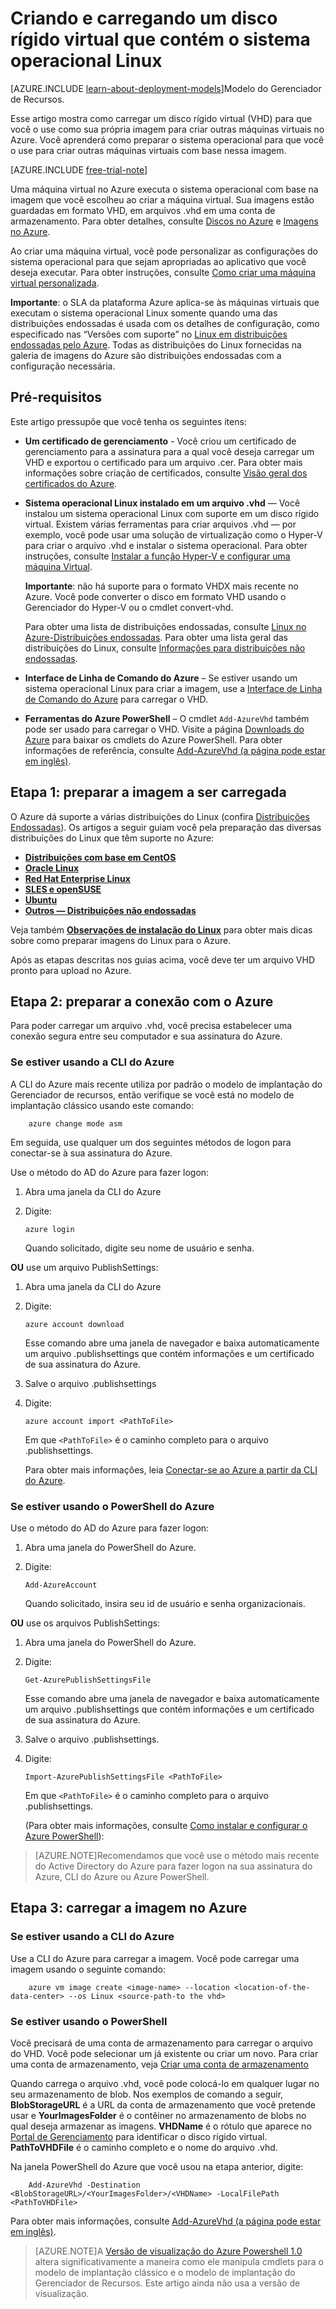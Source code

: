 <properties
	pageTitle="Criar e carregar um VHD do Linux | Microsoft Azure"
	description="Crie e carregue um VHD (disco rígido virtual) do Azure com o modelo de implantação clássico que contém o sistema operacional Linux."
	services="virtual-machines"
	documentationCenter=""
	authors="dsk-2015"
	manager="timlt"
	editor="tysonn"
	tags="azure-service-management"/>

<tags
	ms.service="virtual-machines"
	ms.workload="infrastructure-services"
	ms.tgt_pltfrm="vm-linux"
	ms.devlang="na"
	ms.topic="article"
	ms.date="11/04/2015"
	ms.author="dkshir"/>

# Criando e carregando um disco rígido virtual que contém o sistema operacional Linux

[AZURE.INCLUDE [learn-about-deployment-models](../../includes/learn-about-deployment-models-classic-include.md)]Modelo do Gerenciador de Recursos.


Esse artigo mostra como carregar um disco rígido virtual (VHD) para que você o use como sua própria imagem para criar outras máquinas virtuais no Azure. Você aprenderá como preparar o sistema operacional para que você o use para criar outras máquinas virtuais com base nessa imagem.

[AZURE.INCLUDE [free-trial-note](../../includes/free-trial-note.md)]

Uma máquina virtual no Azure executa o sistema operacional com base na imagem que você escolheu ao criar a máquina virtual. Sua imagens estão guardadas em formato VHD, em arquivos .vhd em uma conta de armazenamento. Para obter detalhes, consulte [Discos no Azure](virtual-machines-disks-vhds.md) e [Imagens no Azure](virtual-machines-images.md).

Ao criar uma máquina virtual, você pode personalizar as configurações do sistema operacional para que sejam apropriadas ao aplicativo que você deseja executar. Para obter instruções, consulte [Como criar uma máquina virtual personalizada](virtual-machines-create-custom.md).

**Importante**: o SLA da plataforma Azure aplica-se às máquinas virtuais que executam o sistema operacional Linux somente quando uma das distribuições endossadas é usada com os detalhes de configuração, como especificado nas “Versões com suporte” no [Linux em distribuições endossadas pelo Azure](virtual-machines-../linux-endorsed-distributions.md). Todas as distribuições do Linux fornecidas na galeria de imagens do Azure são distribuições endossadas com a configuração necessária.


## Pré-requisitos
Este artigo pressupõe que você tenha os seguintes itens:

- **Um certificado de gerenciamento** - Você criou um certificado de gerenciamento para a assinatura para a qual você deseja carregar um VHD e exportou o certificado para um arquivo .cer. Para obter mais informações sobre criação de certificados, consulte [Visão geral dos certificados do Azure](../cloud-services/cloud-services-certs-create.md).

- **Sistema operacional Linux instalado em um arquivo .vhd** — Você instalou um sistema operacional Linux com suporte em um disco rígido virtual. Existem várias ferramentas para criar arquivos .vhd — por exemplo, você pode usar uma solução de virtualização como o Hyper-V para criar o arquivo .vhd e instalar o sistema operacional. Para obter instruções, consulte [Instalar a função Hyper-V e configurar uma máquina Virtual](http://technet.microsoft.com/library/hh846766.aspx).

	**Importante**: não há suporte para o formato VHDX mais recente no Azure. Você pode converter o disco em formato VHD usando o Gerenciador do Hyper-V ou o cmdlet convert-vhd.

	Para obter uma lista de distribuições endossadas, consulte [Linux no Azure-Distribuições endossadas](../linux-endorsed-distributions.md). Para obter uma lista geral das distribuições do Linux, consulte [Informações para distribuições não endossadas](virtual-machines-linux-create-upload-vhd-generic.md).

- **Interface de Linha de Comando do Azure** – Se estiver usando um sistema operacional Linux para criar a imagem, use a [Interface de Linha de Comando do Azure](../virtual-machines-command-line-tools.md) para carregar o VHD.

- **Ferramentas do Azure PowerShell** – O cmdlet `Add-AzureVhd` também pode ser usado para carregar o VHD. Visite a página [Downloads do Azure](http://azure.microsoft.com/downloads/) para baixar os cmdlets do Azure PowerShell. Para obter informações de referência, consulte [Add-AzureVhd (a página pode estar em inglês)](https://msdn.microsoft.com/library/azure/dn495173.aspx).

<a id="prepimage"> </a>
## Etapa 1: preparar a imagem a ser carregada

O Azure dá suporte a várias distribuições do Linux (confira [Distribuições Endossadas](../linux-endorsed-distributions.md)). Os artigos a seguir guiam você pela preparação das diversas distribuições do Linux que têm suporte no Azure:

- **[Distribuições com base em CentOS](virtual-machines-linux-create-upload-vhd-centos.md)**
- **[Oracle Linux](virtual-machines-linux-create-upload-vhd-oracle.md)**
- **[Red Hat Enterprise Linux](virtual-machines-linux-create-upload-vhd-redhat.md)**
- **[SLES e openSUSE](../virtual-machines-linux-create-upload-vhd-suse)**
- **[Ubuntu](virtual-machines-linux-create-upload-vhd-ubuntu.md)**
- **[Outros — Distribuições não endossadas](virtual-machines-linux-create-upload-vhd-generic.md)**

Veja também **[Observações de instalação do Linux](virtual-machines-linux-create-upload-vhd-generic.md#linuxinstall)** para obter mais dicas sobre como preparar imagens do Linux para o Azure.

Após as etapas descritas nos guias acima, você deve ter um arquivo VHD pronto para upload no Azure.

<a id="connect"> </a>
## Etapa 2: preparar a conexão com o Azure

Para poder carregar um arquivo .vhd, você precisa estabelecer uma conexão segura entre seu computador e sua assinatura do Azure.


### Se estiver usando a CLI do Azure

A CLI do Azure mais recente utiliza por padrão o modelo de implantação do Gerenciador de recursos, então verifique se você está no modelo de implantação clássico usando este comando:

		azure change mode asm  

Em seguida, use qualquer um dos seguintes métodos de logon para conectar-se à sua assinatura do Azure.

Use o método do AD do Azure para fazer logon:

1. Abra uma janela da CLI do Azure

2. Digite:

	`azure login`

	Quando solicitado, digite seu nome de usuário e senha.

**OU** use um arquivo PublishSettings:

1. Abra uma janela da CLI do Azure

2. Digite:

	`azure account download`

	Esse comando abre uma janela de navegador e baixa automaticamente um arquivo .publishsettings que contém informações e um certificado de sua assinatura do Azure.

3. Salve o arquivo .publishsettings

4. Digite:

	`azure account import <PathToFile>`

	Em que `<PathToFile>` é o caminho completo para o arquivo .publishsettings.

	Para obter mais informações, leia [Conectar-se ao Azure a partir da CLI do Azure](../xplat-cli-connect.md).


### Se estiver usando o PowerShell do Azure

Use o método do AD do Azure para fazer logon:

1. Abra uma janela do PowerShell do Azure.

2. Digite:

	`Add-AzureAccount`

	Quando solicitado, insira seu id de usuário e senha organizacionais.

**OU** use os arquivos PublishSettings:

1. Abra uma janela do PowerShell do Azure.

2. Digite:

	`Get-AzurePublishSettingsFile`

	Esse comando abre uma janela de navegador e baixa automaticamente um arquivo .publishsettings que contém informações e um certificado de sua assinatura do Azure.

3. Salve o arquivo .publishsettings.

4. Digite:

	`Import-AzurePublishSettingsFile <PathToFile>`

	Em que `<PathToFile>` é o caminho completo para o arquivo .publishsettings.

	(Para obter mais informações, consulte [Como instalar e configurar o Azure PowerShell](powershell-install-configure.md)):

> [AZURE.NOTE]Recomendamos que você use o método mais recente do Active Directory do Azure para fazer logon na sua assinatura do Azure, CLI do Azure ou Azure PowerShell.

<a id="upload"> </a>
## Etapa 3: carregar a imagem no Azure

### Se estiver usando a CLI do Azure

Use a CLI do Azure para carregar a imagem. Você pode carregar uma imagem usando o seguinte comando:

		azure vm image create <image-name> --location <location-of-the-data-center> --os Linux <source-path-to the vhd>

### Se estiver usando o PowerShell

Você precisará de uma conta de armazenamento para carregar o arquivo do VHD. Você pode selecionar um já existente ou criar um novo. Para criar uma conta de armazenamento, veja [Criar uma conta de armazenamento](../storage-create-storage-account.md)

Quando carrega o arquivo .vhd, você pode colocá-lo em qualquer lugar no seu armazenamento de blob. Nos exemplos de comando a seguir, **BlobStorageURL** é a URL da conta de armazenamento que você pretende usar e **YourImagesFolder** é o contêiner no armazenamento de blobs no qual deseja armazenar as imagens. **VHDName** é o rótulo que aparece no [Portal de Gerenciamento](http://manage.windowsazure.com) para identificar o disco rígido virtual. **PathToVHDFile** é o caminho completo e o nome do arquivo .vhd.

Na janela PowerShell do Azure que você usou na etapa anterior, digite:

		Add-AzureVhd -Destination <BlobStorageURL>/<YourImagesFolder>/<VHDName> -LocalFilePath <PathToVHDFile>

Para obter mais informações, consulte [Add-AzureVhd (a página pode estar em inglês)](https://msdn.microsoft.com/library/azure/dn495173.aspx).

> [AZURE.NOTE]A [Versão de visualização do Azure Powershell 1.0](https://azure.microsoft.com/pt-BR/blog/azps-1-0-pre/) altera significativamente a maneira como ele manipula cmdlets para o modelo de implantação clássico e o modelo de implantação do Gerenciador de Recursos. Este artigo ainda não usa a versão de visualização.


[Step 1: Prepare the image to be uploaded]: #prepimage
[Step 2: Prepare the connection to Azure]: #connect
[Step 3: Upload the image to Azure]: #upload

<!---HONumber=Nov15_HO4-->